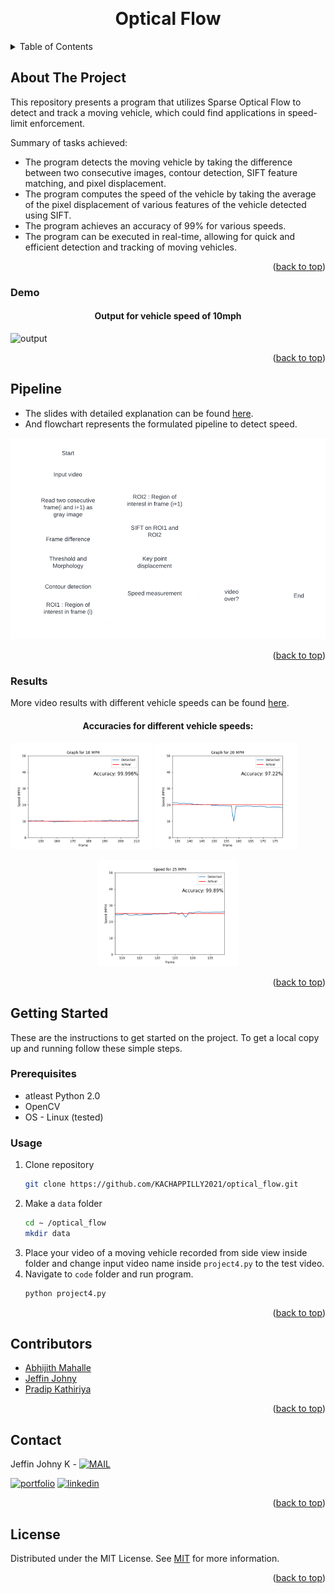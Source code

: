 <a name="readme-top"></a>

<!-- PROJECT LOGO -->
<br />
<div align="center">


  <h1 align="center">Optical Flow </h1>


</div>



<!-- TABLE OF CONTENTS -->
<details>
  <summary>Table of Contents</summary>
  <ol>
    <li>
      <a href="#about-the-project">About The Project</a>
      <ul>
        <li><a href="#demo">Demo</a></li>
      </ul>
    </li>
    <li>
      <a href="#pipeline">Pipeline</a>
      <ul>
        <li><a href="#results">Results</a></li>
      </ul>
    </li>
    <li>
      <a href="#getting-started">Getting Started</a>
      <ul>
        <li><a href="#prerequisites">Prerequisites</a></li>
        <li><a href="#usage">Usage</a></li>
      </ul>
    </li>
    <li><a href="#contributors">Contributors</a></li>
    <li><a href="#contact">Contact</a></li>
    <li><a href="#license">License</a></li>
  </ol>
</details>



<!-- ABOUT THE PROJECT -->
## About The Project



This repository presents a program that utilizes Sparse Optical Flow to detect and track a moving vehicle, which could find applications in speed-limit enforcement.

Summary of tasks achieved:
* The program detects the moving vehicle by taking the difference between two consecutive images, contour detection, SIFT feature matching, and pixel displacement.
* The program computes the speed of the vehicle by taking the average of the pixel displacement of various features of the vehicle detected using SIFT.
* The program achieves an accuracy of 99% for various speeds.
* The program can be executed in real-time, allowing for quick and efficient detection and tracking of moving vehicles.


<p align="right">(<a href="#readme-top">back to top</a>)</p>

### Demo

<div align="center">


  <h4 align="center">Output for vehicle speed of 10mph</h4>


</div>

<img src="https://github.com/KACHAPPILLY2021/optical_flow/blob/main/gif/output_10mph.gif?raw=true"  alt="output">
<p align="right">(<a href="#readme-top">back to top</a>)</p>



<!--Pipeline and Results -->
## Pipeline

* The slides with detailed explanation can be found [here](https://github.com/KACHAPPILLY2021/optical_flow/blob/main/presentation.pptx). 
* And flowchart represents the formulated pipeline to detect speed. 
<img src="https://github.com/KACHAPPILLY2021/optical_flow/blob/main/gif/flowchart.png?raw=true"  alt="pipeline">
<p align="right">(<a href="#readme-top">back to top</a>)</p>



### Results

More video results with different vehicle speeds can be found [here](https://github.com/KACHAPPILLY2021/optical_flow/tree/main/results).
<div align="center">


  <h4 align="center">Accuracies for different vehicle speeds:</h4>


</div>

<img src=https://github.com/KACHAPPILLY2021/optical_flow/blob/main/results/accuracy/10mph.png width=45% height=45%> <img src=https://github.com/KACHAPPILLY2021/optical_flow/blob/main/results/accuracy/20mph.png width=45% height=45%>
<p align="center">
<img src=https://github.com/KACHAPPILLY2021/optical_flow/blob/main/results/accuracy/25mph.png width=45% height=45%>
<p align="right">(<a href="#readme-top">back to top</a>)</p>


<!-- GETTING STARTED -->
## Getting Started

These are the instructions to get started on the project.
To get a local copy up and running follow these simple steps.

### Prerequisites
* atleast Python 2.0
* OpenCV
* OS - Linux (tested)


### Usage

1. Clone repository
   ```sh
   git clone https://github.com/KACHAPPILLY2021/optical_flow.git
   ```
2. Make a ```data``` folder
   ```sh
   cd ∼ /optical_flow
   mkdir data
   ```
3. Place your video of a moving vehicle recorded from side view inside folder and change input video name inside ```project4.py``` to the test video. 
4. Navigate to ```code``` folder and run program.
   ```sh
   python project4.py
   ```


<p align="right">(<a href="#readme-top">back to top</a>)</p>



<!-- CONTRIBUTORS -->
## Contributors

- [Abhijith Mahalle](https://github.com/abhijitmahalle)
- [Jeffin Johny](https://github.com/KACHAPPILLY2021)
- [Pradip Kathiriya](https://github.com/Pradip-Kathiriya)

<p align="right">(<a href="#readme-top">back to top</a>)</p>



<!-- CONTACT -->
## Contact

Jeffin Johny K - [![MAIL](https://img.shields.io/badge/Gmail-D14836?style=for-the-badge&logo=gmail&logoColor=white)](mailto:jeffinjk@umd.edu)
	
[![portfolio](https://img.shields.io/badge/my_portfolio-000?style=for-the-badge&logo=ko-fi&logoColor=white)](https://github.com/KACHAPPILLY2021)
[![linkedin](https://img.shields.io/badge/linkedin-0A66C2?style=for-the-badge&logo=linkedin&logoColor=white)](http://www.linkedin.com/in/jeffin-johny-kachappilly-0a8597136)

<p align="right">(<a href="#readme-top">back to top</a>)</p>



<!-- LICENSE -->
## License

Distributed under the MIT License. See [MIT](https://choosealicense.com/licenses/mit/) for more information.

<p align="right">(<a href="#readme-top">back to top</a>)</p>



<!-- MARKDOWN LINKS & IMAGES -->
<!-- https://www.markdownguide.org/basic-syntax/#reference-style-links -->
[contributors-shield]: https://img.shields.io/github/contributors/othneildrew/Best-README-Template.svg?style=for-the-badge
[contributors-url]: https://github.com/othneildrew/Best-README-Template/graphs/contributors
[forks-shield]: https://img.shields.io/github/forks/othneildrew/Best-README-Template.svg?style=for-the-badge
[forks-url]: https://github.com/othneildrew/Best-README-Template/network/members
[stars-shield]: https://img.shields.io/github/stars/othneildrew/Best-README-Template.svg?style=for-the-badge
[stars-url]: https://github.com/othneildrew/Best-README-Template/stargazers
[issues-shield]: https://img.shields.io/github/issues/othneildrew/Best-README-Template.svg?style=for-the-badge
[issues-url]: https://github.com/othneildrew/Best-README-Template/issues
[license-shield]: https://img.shields.io/github/license/othneildrew/Best-README-Template.svg?style=for-the-badge
[license-url]: https://github.com/othneildrew/Best-README-Template/blob/master/LICENSE.txt
[linkedin-shield]: https://img.shields.io/badge/-LinkedIn-black.svg?style=for-the-badge&logo=linkedin&colorB=555
[linkedin-url]: https://linkedin.com/in/othneildrew
[product-screenshot]: images/screenshot.png
[Next.js]: https://img.shields.io/badge/next.js-000000?style=for-the-badge&logo=nextdotjs&logoColor=white
[Next-url]: https://nextjs.org/
[React.js]: https://img.shields.io/badge/React-20232A?style=for-the-badge&logo=react&logoColor=61DAFB
[React-url]: https://reactjs.org/
[Vue.js]: https://img.shields.io/badge/Vue.js-35495E?style=for-the-badge&logo=vuedotjs&logoColor=4FC08D
[Vue-url]: https://vuejs.org/
[Angular.io]: https://img.shields.io/badge/Angular-DD0031?style=for-the-badge&logo=angular&logoColor=white
[Angular-url]: https://angular.io/
[Svelte.dev]: https://img.shields.io/badge/Svelte-4A4A55?style=for-the-badge&logo=svelte&logoColor=FF3E00
[Svelte-url]: https://svelte.dev/
[Laravel.com]: https://img.shields.io/badge/Laravel-FF2D20?style=for-the-badge&logo=laravel&logoColor=white
[Laravel-url]: https://laravel.com
[Bootstrap.com]: https://img.shields.io/badge/Bootstrap-563D7C?style=for-the-badge&logo=bootstrap&logoColor=white
[Bootstrap-url]: https://getbootstrap.com
[JQuery.com]: https://img.shields.io/badge/jQuery-0769AD?style=for-the-badge&logo=jquery&logoColor=white
[JQuery-url]: https://jquery.com
